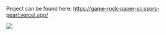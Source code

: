 Project can be found here: https://game-rock-paper-scissors-pearl.vercel.app/

<img src="https://bit.ly/3HLP84z"/>
